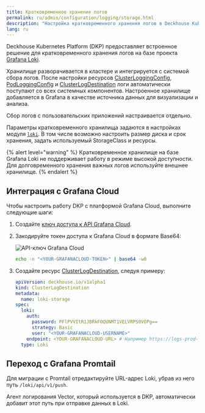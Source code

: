```yaml
---
title: Кратковременное хранение логов
permalink: ru/admin/configuration/logging/storage.html
description: "Настройка кратковременного хранения логов в Deckhouse Kubernetes Platform с использованием Grafana Loki. Сбор логов, управление хранилищем и настройка централизованного логирования."
lang: ru
---
```


Deckhouse Kubernetes Platform (DKP) предоставляет встроенное решение для кратковременного хранения логов на базе проекта [Grafana Loki](https://grafana.com/oss/loki/).

Хранилище разворачивается в кластере и интегрируется с системой сбора логов.
После настройки ресурсов [ClusterLoggingConfig](/modules/log-shipper/cr.html#clusterloggingconfig), [PodLoggingConfig](/modules/log-shipper/cr.html#podloggingconfig) и [ClusterLogDestination](/modules/log-shipper/cr.html#clusterlogdestination)
логи автоматически поступают со всех системных компонентов.
Настроенное хранилище добавляется в Grafana в качестве источника данных для визуализации и анализа.

Сбор логов с пользовательских приложений настраивается отдельно.

Параметры кратковременного хранилища задаются в настройках модуля [`loki`](/modules/loki/configuration.html).
В том числе возможно настроить размер диска и срок хранения, задать используемый StorageClass и ресурсы.

{% alert level="warning" %}
Кратковременное хранилище на базе Grafana Loki не поддерживает работу в режиме высокой доступности.
Для долговременного хранения важных логов используйте внешнее хранилище.
{% endalert %}

## Интеграция с Grafana Cloud

Чтобы настроить работу DKP с платформой Grafana Cloud, выполните следующие шаги:

1. Создайте [ключ доступа к API Grafana Cloud](https://grafana.com/docs/grafana-cloud/reference/create-api-key/).
1. Закодируйте токен доступа к Grafana Cloud в формате Base64:

   ![API-ключ Grafana Cloud](../../../images/log-shipper/grafana_cloud.png)

   ```bash
   echo -n "<YOUR-GRAFANACLOUD-TOKEN>" | base64 -w0
   ```

1. Создайте ресурс [ClusterLogDestination](/modules/log-shipper/cr.html#clusterlogdestination), следуя примеру:

   ```yaml
   apiVersion: deckhouse.io/v1alpha1
   kind: ClusterLogDestination
   metadata:
     name: loki-storage
   spec:
     loki:
       auth:
         password: PFlPVVItR1JBRkFOQUNMT1VELVRPS0VOPg==
         strategy: Basic
         user: "<YOUR-GRAFANACLOUD-USERNAME>"
       endpoint: <YOUR-GRAFANACLOUD-URL> # Например https://logs-prod-us-central1.grafana.net или https://logs-prod-eu-west-0.grafana.net
     type: Loki
   ```

## Переход с Grafana Promtail

Для миграции с Promtail отредактируйте URL-адрес Loki, убрав из него путь `/loki/api/v1/push`.

Агент логирования Vector, который используется в DKP, автоматически добавит этот путь при отправке данных в Loki.

